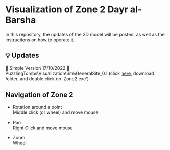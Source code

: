 # Visualization of Zone 2 Dayr al-Barsha

In this repository, the updates of the 3D model will be posted, as well as the instructions on how to operate it.

##  :bulb: Updates
:pushpin: Simple Version 17/10/2022 :file_folder: PuzzlingTombs\Visualization\Site\GeneralSite_0.1 (click [here](https://kuleuven-my.sharepoint.com/:f:/g/personal/roberto_delimahernandez_kuleuven_be/EiEOamgr1LVFlIxjgRlXj0IB8XAZqpMSalqbb53YS-ULbQ?e=r6VL03), download folder, and double click on 'Zone2.exe')

## Navigation of Zone 2
- Rotation around a point \
Middle click (or wheel) and move mouse

- Pan \
Right Click and move mouse

- Zoom \
Wheel 


